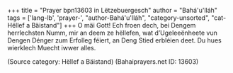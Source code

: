 +++
title = "Prayer bpn13603 in Lëtzebuergesch"
author = "Bahá'u'lláh"
tags = ['lang-lb', 'prayer-', "author-Bahá'u'lláh", "category-unsorted", "cat-Hëllef a Bäistand"]
+++
O mäi Gott! Ech froen dech, bei Dengem herrlechsten Numm, mir an deem ze hëllefen, wat d’Ugeleeënheete vun Dengen Dénger zum Erfolleg féiert, an Deng Stied erbléien deet. Du hues wierklech Muecht iwwer alles.

(Source category: Hëllef a Bäistand)
(Bahaiprayers.net ID: 13603)
